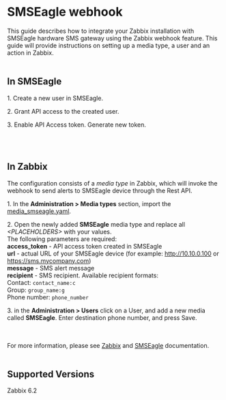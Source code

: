 # SMSEagle webhook 

This guide describes how to integrate your Zabbix installation with SMSEagle hardware SMS gateway using the Zabbix webhook feature. This guide will provide instructions on setting up a media type, a user and an action in Zabbix.
<br/><br/>
## In SMSEagle

1\. Create a new user in SMSEagle.

2\. Grant API access to the created user.

3\. Enable API Access token. Generate new token.

<br/><br/>
## In Zabbix

The configuration consists of a _media type_ in Zabbix, which will invoke the webhook to send alerts to SMSEagle device through the Rest API.


1\. In the **Administration > Media types** section, import the [media_smseagle.yaml](media_smseagle.yaml).


2\. Open the newly added **SMSEagle** media type and replace all *&lt;PLACEHOLDERS&gt;* with your values.<br>
The following parameters are required:<br>
**access_token** - API access token created in SMSEagle<br>
**url** - actual URL of your SMSEagle device (for example: http://10.10.0.100 or https://sms.mycompany.com)<br>
**message** - SMS alert message<br>
**recipient** - SMS recipient. Available recipient formats:<br>
Contact: <code>contact_name:c</code><br>
Group: <code>group_name:g</code><br>
Phone number: <code>phone_number</code>


3\. in the **Administration > Users** click on a User, and add a new media called **SMSEagle**. Enter destination phone number, and press Save.

<br/><br/>
For more information, please see [Zabbix](https://www.zabbix.com/documentation/6.2/manual/config/notifications) and [SMSEagle](https://www.smseagle.eu/integration-plugins/zabbix-sms-integration/) documentation.
<br/><br/>
## Supported Versions

Zabbix 6.2